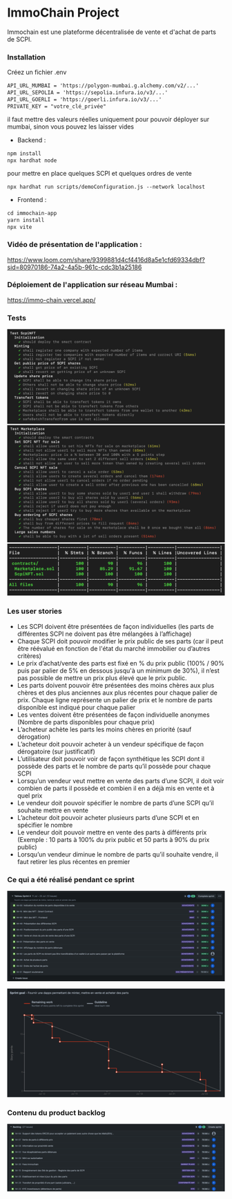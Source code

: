 # ImmoChain  Project

Immochain est une plateforme décentralisée de vente et d'achat de parts de SCPI.

### Installation

Créez un fichier .env
```
API_URL_MUMBAI = 'https://polygon-mumbai.g.alchemy.com/v2/...'
API_URL_SEPOLIA = 'https://sepolia.infura.io/v3/...'
API_URL_GOERLI = 'https://goerli.infura.io/v3/...'
PRIVATE_KEY = "votre_clé_privée"
```
il faut mettre des valeurs réelles uniquement pour pouvoir déployer sur mumbai, sinon vous pouvez les laisser vides

- Backend :
```
npm install
npx hardhat node
```

pour mettre en place quelques SCPI et quelques ordres de vente
```
npx hardhat run scripts/demoConfiguration.js --network localhost
```

- Frontend :
```
cd immochain-app
yarn install
npx vite
```

### Vidéo de présentation de l'application :
https://www.loom.com/share/9399881d4cf4416d8a5e1cfd69334dbf?sid=80970186-74a2-4a5b-961c-cdc3b1a25186

### Déploiement de l'application sur réseau Mumbai :
https://immo-chain.vercel.app/

### Tests
![](https://github.com/sylverb/ImmoChain/blob/main/images/Tests%20ScpiNFT.png?raw=true)
![](https://github.com/sylverb/ImmoChain/blob/main/images/Tests%20Marketplace.png?raw=true)
![](https://github.com/sylverb/ImmoChain/blob/main/images/Tests%20coverage.png?raw=true)

### Les user stories
- Les SCPI doivent être présentées de façon individuelles (les parts de différentes SCPI ne doivent pas être mélangées à l’affichage)
- Chaque SCPI doit pouvoir modifier le prix public de ses parts (car il peut être réévalué en fonction de l'état du marché immobilier ou d’autres critères)
- Le prix d’achat/vente des parts est fixé en % du prix public (100% / 90% puis par palier de 5% en dessous jusqu'à un minimum de 30%), il n’est pas possible de mettre un prix plus élevé que le prix public.
- Les parts doivent pouvoir être présentées des moins chères aux plus chères et des plus anciennes aux plus récentes pour chaque palier de prix. Chaque ligne représente un palier de prix et le nombre de parts disponible est indiqué pour chaque palier
- Les ventes doivent être présentées de façon individuelle anonymes (Nombre de parts disponibles pour chaque prix)
- L’acheteur achète les parts les moins chères en priorité (sauf dérogation)
- L’acheteur doit pouvoir acheter à un vendeur spécifique de façon dérogatoire (sur justificatif)
- L’utilisateur doit pouvoir voir de façon synthétique les SCPI dont il possède des parts et le nombre de parts qu’il possède pour chaque SCPI
- Lorsqu’un vendeur veut mettre en vente des parts d’une SCPI, il doit voir combien de parts il possède et combien il en a déjà mis en vente et à quel prix
- Le vendeur doit pouvoir spécifier le nombre de parts d’une SCPI qu’il souhaite mettre en vente
- L’acheteur doit pouvoir acheter plusieurs parts d’une SCPI et en spécifier le nombre
- Le vendeur doit pouvoir mettre en vente des parts à différents prix (Exemple : 10 parts à 100% du prix public et 50 parts à 90% du prix public)
- Lorsqu’un vendeur diminue le nombre de parts qu’il souhaite vendre, il faut retirer les plus récentes en premier

### Ce qui a été réalisé pendant ce sprint
![](https://github.com/sylverb/ImmoChain/blob/main/images/Sprint%20Backlog.png?raw=true)

![](https://github.com/sylverb/ImmoChain/blob/main/images/Burndown%20chart%20Sprint%204.png?raw=true)

### Contenu du product backlog
![](https://github.com/sylverb/ImmoChain/blob/main/images/Product%20backlog.png?raw=true)
